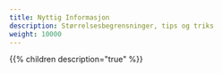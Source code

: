 ```yaml
---
title: Nyttig Informasjon 
description: Størrelsesbegrensninger, tips og triks
weight: 10000
---
```


{{% children description="true" %}}



